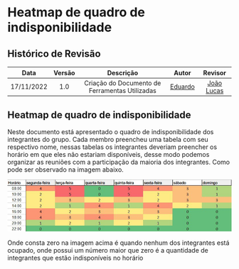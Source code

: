 # Heatmap de quadro de indisponibilidade

## Histórico de Revisão

|Data|Versão|Descrição|Autor|Revisor|
| :----------: | :------: | :-----------: | :---------: |:---------: |
|17/11/2022|1.0|Criação do Documento de Ferramentas Utilizadas| [Eduardo](https://github.com/edudsan)| [João Lucas](https://github.com/HacKairos)|

## Heatmap de quadro de indisponibilidade

Neste documento está apresentado o quadro de indisponibilidade dos integrantes do grupo. Cada membro preencheu uma tabela com seu respectivo nome, nessas tabelas os integrantes deveriam preencher os horário em que eles não estariam disponíveis, desse modo podemos organizar as reuniões com a participação da maioria dos integrantes. Como pode ser observado na imagem abaixo.

<img src='../../assets/images/heatmap.png'></img>


Onde consta zero na imagem acima é quando nenhum dos integrantes está ocupado, onde possui um número maior que zero é a quantidade de integrantes que estão indisponíveis no horário
